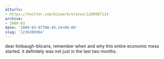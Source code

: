 ```yaml
---
alturls:
- https://twitter.com/bismark/status/1290987114
archive:
- 2009-03
date: '2009-03-07T00:49:24+00:00'
slug: '1236386964'
---
```


dear limbaugh-blicans, remember when and why this entire economic mess started.  it definitely was not just in the last two months.

